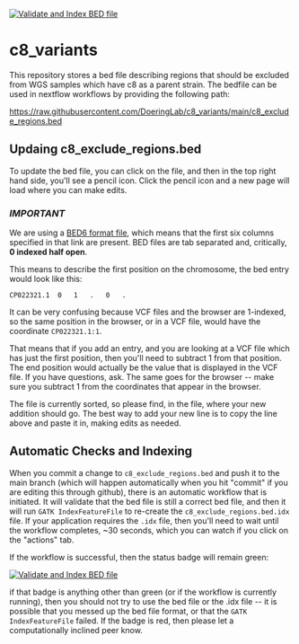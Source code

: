 [![Validate and Index BED file](https://github.com/DoeringLab/c8_variants/actions/workflows/validate-bed.yml/badge.svg)](https://github.com/DoeringLab/c8_variants/actions/workflows/validate-bed.yml)

# c8_variants

This repository stores a bed file describing regions that should be excluded from
WGS samples which have c8 as a parent strain. The bedfile can be used in nextflow
workflows by providing the following path:

https://raw.githubusercontent.com/DoeringLab/c8_variants/main/c8_exclude_regions.bed

## Updaing c8_exclude_regions.bed

To update the bed file, you can click on the file, and then in the top right hand side, 
you'll see a pencil icon. Click the pencil icon and a new page will load where you 
can make edits.

### ***IMPORTANT***
We are using a [BED6 format file](https://en.wikipedia.org/wiki/BED_(file_format)), which
means that the first six columns specified in that link are present. BED files are tab 
separated and, critically, **0 indexed half open**.

This means to describe the first position on the chromosome, the bed entry would look like this:

```raw
CP022321.1	0	1	.	0	.
```

It can be very confusing because VCF files and the browser are 1-indexed, so the same position
in the browser, or in a VCF file, would have the coordinate `CP022321.1:1`.

That means that if you add an entry, and you are looking at a VCF file which has just the first
position, then you'll need to subtract 1 from that position. The end position would actually be
the value that is displayed in the VCF file. If you have questions, ask. The same goes for the
browser -- make sure you subtract 1 from the coordinates that appear in the browser.

The file is currently sorted, so please find, in the file, where your new addition should go. The
best way to add your new line is to copy the line above and paste it in, making edits as needed.

## Automatic Checks and Indexing

When you commit a change to `c8_exclude_regions.bed` and push it to the main branch
(which will happen automatically when you hit "commit" if you are editing this through
github), there is an automatic workflow that is initiated. It will validate that the bed
file is still a correct bed file, and then it will run `GATK IndexFeatureFile` to re-create
the `c8_exclude_regions.bed.idx` file. If your application requires the `.idx` file, then
you'll need to wait until the workflow completes, ~30 seconds, which you can watch if you 
click on the "actions" tab.  

If the workflow is successful, then the status badge will remain green:

[![Validate and Index BED file](https://github.com/DoeringLab/c8_variants/actions/workflows/validate-bed.yml/badge.svg)](https://github.com/DoeringLab/c8_variants/actions/workflows/validate-bed.yml)

if that badge is anything other than green (or if the workflow is currently running), then
you should not try to use the bed file or the .idx file -- it is possible that you messed up
the bed file format, or that the `GATK IndexFeatureFile` failed. If the badge is red, then 
please let a computationally inclined peer know.
